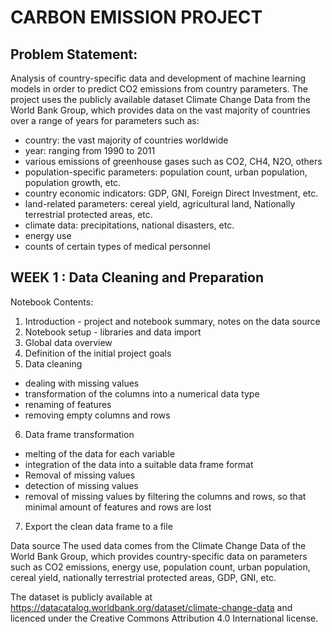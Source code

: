 # CARBON EMISSION PROJECT

## Problem Statement:
Analysis of country-specific data and development of machine learning models in order to predict CO2 emissions from country parameters. The project uses the publicly available dataset Climate Change Data from the World Bank Group, which provides data on the vast majority of countries over a range of years for parameters such as:

- country: the vast majority of countries worldwide
- year: ranging from 1990 to 2011
- various emissions of greenhouse gases such as CO2, CH4, N2O, others
- population-specific parameters: population count, urban population, population growth, etc.
- country economic indicators: GDP, GNI, Foreign Direct Investment, etc.
- land-related parameters: cereal yield, agricultural land, Nationally terrestrial protected areas, etc.
- climate data: precipitations, national disasters, etc.
- energy use
- counts of certain types of medical personnel

## WEEK 1 : Data Cleaning and Preparation

Notebook Contents:
1. Introduction - project and notebook summary, notes on the data source
2. Notebook setup - libraries and data import
3. Global data overview
4. Definition of the initial project goals
5. Data cleaning
- dealing with missing values
- transformation of the columns into a numerical data type
- renaming of features
- removing empty columns and rows
6. Data frame transformation
- melting of the data for each variable
- integration of the data into a suitable data frame format
- Removal of missing values
- detection of missing values
- removal of missing values by filtering the columns and rows, so that minimal amount of features and rows are lost
7. Export the clean data frame to a file

Data source
The used data comes from the Climate Change Data of the World Bank Group, which provides country-specific data on parameters such as CO2 emissions, energy use, population count, urban population, cereal yield, nationally terrestrial protected areas, GDP, GNI, etc.

The dataset is publicly available at https://datacatalog.worldbank.org/dataset/climate-change-data and licenced under the Creative Commons Attribution 4.0 International license.
